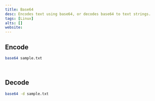 ```yaml
---
title: Base64
desc: Encodes text using base64, or decodes base64 to text strings.
tags: [Linux]
alts: []
website:
---
```


## Encode

```sh
base64 sample.txt
```

<br />

## Decode

```sh
base64 -d sample.txt
```